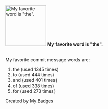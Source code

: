 <img src="https://my-badges.github.io/my-badges/favorite-word.png" alt="My favorite word is &quot;the&quot;." title="My favorite word is &quot;the&quot;." width="128">
<strong>My favorite word is &quot;the&quot;.</strong>
<br><br>

My favorite commit message words are:

1. the (used 1345 times)
2. to (used 444 times)
3. and (used 401 times)
4. of (used 338 times)
5. for (used 273 times)


Created by <a href="https://github.com/my-badges/my-badges">My Badges</a>